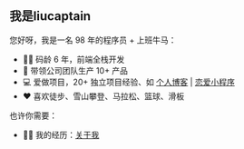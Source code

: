 ## 我是liucaptain

您好呀，我是一名 98 年的程序员 + 上班牛马：

- 👨‍💻 码龄 6 年，前端全栈开发
- 👭 带领公司团队生产 10+ 产品
- 💻 爱做项目，20+ 独立项目经验、如 <a href="https://blog.zamlia.com" target="_blank">个人博客</a> | <a target="_blank" href="https://love.com">恋爱小程序</a>
- ❤️ 喜欢徒步、雪山攀登、马拉松、篮球、滑板

也许你需要：

- 👨‍💻 我的经历：<a href="https://blog.zamlia.com/about" target="_blank">关于我</a>
